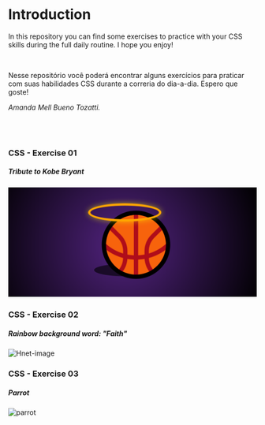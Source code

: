 <h1>Introduction</h1>
<p>In this repository you can find some exercises to practice with your CSS skills during the full daily routine.
I hope you enjoy!</p>
<br>
<p>Nesse repositório você poderá encontrar alguns exercícios para praticar com suas habilidades CSS durante a correria do dia-a-dia.
Espero que goste!</p>


<i>Amanda Mell Bueno Tozatti.</i> 
<br>
<br>
<br>
<br>



<h3>CSS - Exercise 01</h3> 
<h5>Tribute to Kobe Bryant</h5>

<img src="01_Css-Triube_to_Kobe_Bryant/CSS-1.png">





<h3>CSS - Exercise 02</h3>
<h5>Rainbow background word: "Faith"</h5>

![Hnet-image](https://user-images.githubusercontent.com/70073178/99013591-947f6680-252f-11eb-9b2a-bf728aca5ddf.gif)

<h3>CSS - Exercise 03</h3>
<h5>Parrot</h5>

![parrot](https://user-images.githubusercontent.com/70073178/102267178-437cdc80-3ef8-11eb-89cc-438c23580807.gif)
